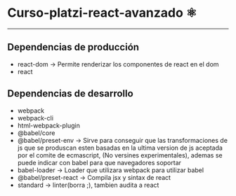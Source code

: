 # Curso-platzi-react-avanzado ⚛️
---
## Dependencias de producción
- react-dom               -> Permite renderizar los componentes de react en el dom
- react 

## Dependencias de desarrollo
- webpack
- webpack-cli
- html-webpack-plugin
- @babel/core
- @babel/preset-env       -> Sirve para conseguir que las transformaciones de js que se produscan esten basadas en la ultima version de js aceptada por el comite de ecmascript, (No versines experimentales), ademas se puede indicar con babel para que navegadores soportar
- babel-loader           -> Loader que utilizara webpack para utilizar babel 
- @babel/preset-react    -> Compila	jsx y sintax de react
- standard               -> linter(borra ;), tambien audita a react


